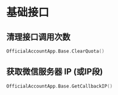 # 基础接口

## 清理接口调用次数 
```go
OfficialAccountApp.Base.ClearQuota()
```

## 获取微信服务器 IP (或IP段) 
```go
OfficialAccountApp.Base.GetCallbackIP()
```
